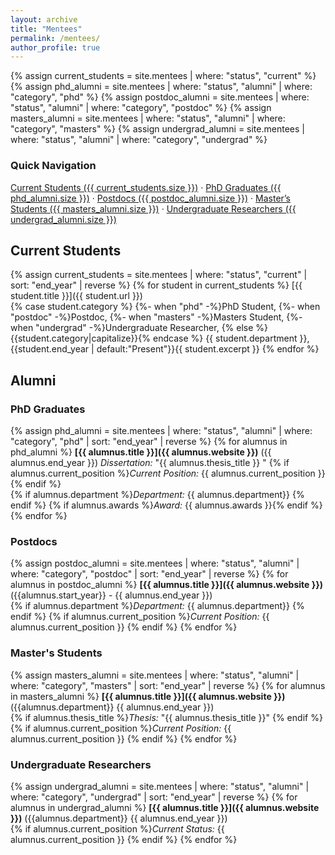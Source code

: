 ```yaml
---
layout: archive
title: "Mentees"
permalink: /mentees/
author_profile: true
---
```


{% assign current_students = site.mentees | where: "status", "current" %}
{% assign phd_alumni = site.mentees | where: "status", "alumni" | where: "category", "phd" %}
{% assign postdoc_alumni = site.mentees | where: "status", "alumni" | where: "category", "postdoc" %}
{% assign masters_alumni = site.mentees | where: "status", "alumni" | where: "category", "masters" %}
{% assign undergrad_alumni = site.mentees | where: "status", "alumni" | where: "category", "undergrad" %}

### Quick Navigation
[Current Students ({{ current_students.size }})](#current-students) · 
[PhD Graduates ({{ phd_alumni.size }})](#phd-graduates) · 
[Postdocs ({{ postdoc_alumni.size }})](#postdocs) · 
[Master’s Students ({{ masters_alumni.size }})](#masters-students) · 
[Undergraduate Researchers ({{ undergrad_alumni.size }})](#undergraduate-researchers)

## Current Students

{% assign current_students = site.mentees | where: "status", "current" | sort: "end_year" | reverse %}
{% for student in current_students %}
[{{ student.title }}]({{ student.url }})  
{% case student.category %}
  {%- when "phd" -%}PhD Student,
  {%- when "postdoc" -%}Postdoc, 
  {%- when "masters" -%}Masters Student, 
  {%- when "undergrad" -%}Undergraduate Researcher, 
  {% else %}{{student.category|capitalize}}{% endcase %}
{{ student.department }}, {{student.end_year | default:"Present"}}{{ student.excerpt }}
{% endfor %}

## Alumni

### PhD Graduates
{% assign phd_alumni = site.mentees | where: "status", "alumni" | where: "category", "phd" | sort: "end_year" | reverse %}
{% for alumnus in phd_alumni %}
**[{{ alumnus.title }}]({{ alumnus.website }})** ({{ alumnus.end_year }})
*Dissertation:* "{{ alumnus.thesis_title }}  "
{% if alumnus.current_position %}*Current Position:* {{ alumnus.current_position }}  {% endif %}  
{% if alumnus.department %}*Department:* {{ alumnus.department}}  {% endif %}
{% if alumnus.awards %}*Award:* {{ alumnus.awards }}{% endif %}
{% endfor %}

### Postdocs
{% assign postdoc_alumni = site.mentees | where: "status", "alumni" | where: "category", "postdoc" | sort: "end_year" | reverse %}
{% for alumnus in postdoc_alumni %}
**[{{ alumnus.title }}]({{ alumnus.website }})**  ({{alumnus.start_year}} - {{ alumnus.end_year }})  
{% if alumnus.department %}*Department:* {{ alumnus.department}}  {% endif %}
{% if alumnus.current_position %}*Current Position:* {{ alumnus.current_position }}  {% endif %}
{% endfor %}

### Master's Students
{% assign masters_alumni = site.mentees | where: "status", "alumni" | where: "category", "masters" | sort: "end_year" | reverse %}
{% for alumnus in masters_alumni %}
**[{{ alumnus.title }}]({{ alumnus.website }})** ({{alumnus.department}} {{ alumnus.end_year }})  
{% if alumnus.thesis_title %}*Thesis:* "{{ alumnus.thesis_title }}"  {% endif %}
{% if alumnus.current_position %}*Current Position:* {{ alumnus.current_position }}  {% endif %}
{% endfor %}

### Undergraduate Researchers
{% assign undergrad_alumni = site.mentees | where: "status", "alumni" | where: "category", "undergrad" | sort: "end_year" | reverse %}
{% for alumnus in undergrad_alumni %}
**[{{ alumnus.title }}]({{ alumnus.website }})** ({{alumnus.department}} {{ alumnus.end_year }})  
{% if alumnus.current_position %}*Current Status:* {{ alumnus.current_position }}  {% endif %}
{% endfor %}
